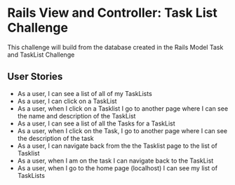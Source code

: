 # Rails View and Controller: Task List Challenge

This challenge will build from the database created in the Rails Model Task and TaskList Challenge

## User Stories
- As a user, I can see a list of all of my TaskLists
- As a user, I can click on a TaskList
- As a user, when I click on a Tasklist I go to another page where I can see the name and description of the TaskList
- As a user, I can see a list of all the Tasks for a TaskList
- As a user, when I click on the Task, I go to another page where I can see the description of the task
- As a user, I can navigate back from the the Tasklist page to the list of Tasklist
- As a user, when I am on the task I can navigate back to the TaskList
- As a user, when I go to the home page (localhost) I can see my list of TaskLists
